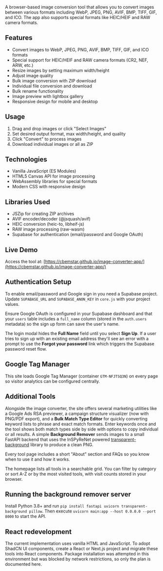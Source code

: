 A browser-based image conversion tool that allows you to convert images between various formats including WebP, JPEG, PNG, AVIF, BMP, TIFF, GIF, and ICO. The app also supports special formats like HEIC/HEIF and RAW camera formats.

## Features

- Convert images to WebP, JPEG, PNG, AVIF, BMP, TIFF, GIF, and ICO formats
- Special support for HEIC/HEIF and RAW camera formats (CR2, NEF, ARW, etc.)
- Resize images by setting maximum width/height
- Adjust image quality
- Bulk image conversion with ZIP download
- Individual file conversion and download
- Bulk rename functionality
- Image preview with lightbox gallery
- Responsive design for mobile and desktop

## Usage

1. Drag and drop images or click "Select Images"
2. Set desired output format, max width/height, and quality
3. Click "Convert" to process images
4. Download individual images or all as ZIP

## Technologies

- Vanilla JavaScript (ES Modules)
- HTML5 Canvas API for image processing
- WebAssembly libraries for special formats
- Modern CSS with responsive design

## Libraries Used

- JSZip for creating ZIP archives
- AVIF encoder/decoder (@jsquash/avif)
- HEIC conversion (heic-to, libheif-js)
- RAW image processing (raw-wasm)
- Supabase for authentication (email/password and Google OAuth)

## Live Demo

Access the tool at: [https://cbemstar.github.io/image-converter-app/](https://cbemstar.github.io/image-converter-app/)

## Authentication Setup

To enable email/password and Google sign in you need a Supabase project. Update
`SUPABASE_URL` and `SUPABASE_ANON_KEY` in `core.js` with your project values.

Ensure Google OAuth is configured in your Supabase dashboard and that your
`users` table includes a `full_name` column (stored in the `auth.users` metadata)
so the sign up form can save the user's name.

The login modal hides the **Full Name** field until you select **Sign Up**. If a
user tries to sign up with an existing email address they'll see an error with a
prompt to use the **Forgot your password** link which triggers the Supabase
password reset flow.

## Google Tag Manager

This site loads Google Tag Manager (container `GTM-NFJTSQ3N`) on every page so visitor analytics can be configured centrally.

## Additional Tools

Alongside the image converter, the site offers several marketing utilities like a Google Ads RSA previewer, a campaign structure visualizer (now with PNG/PDF export), and a **Bulk Match Type Editor** for quickly converting keyword lists to phrase and exact match formats. Enter keywords once and the tool shows both match types side by side with options to copy individual or all results. A simple **Background Remover** sends images to a small FastAPI backend that uses the InSPyReNet powered [transparent-background](https://github.com/plemeri/transparent-background) library to produce a clean PNG.

Every tool page includes a short "About" section and FAQs so you know when to use it and how it works.

The homepage lists all tools in a searchable grid. You can filter by category or sort A-Z or by the most visited tools, with visit counts stored in your browser.

## Running the background remover server

Install Python 3.8+ and run `pip install fastapi uvicorn transparent-background pillow`. Then execute `uvicorn main:app --host 0.0.0.0 --port 8000` to start the API.

## React redevelopment

The current implementation uses vanilla HTML and JavaScript. To adopt ShadCN UI components, create a React or Next.js project and migrate these tools into React components. Package installation was attempted in this environment but was blocked by network restrictions, so only the plan is documented here.
